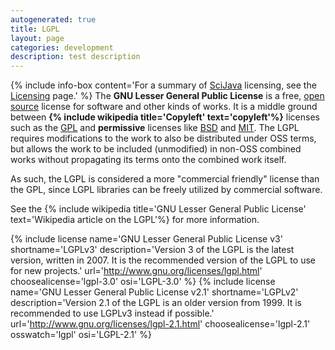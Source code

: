 ```yaml
---
autogenerated: true
title: LGPL
layout: page
categories: development
description: test description
---
```


{% include info-box content='For a summary of [SciJava](SciJava) licensing, see the [Licensing](Licensing) page.' %} 
The **GNU Lesser General Public License** is a free, [open source](Open_source) license for software and other kinds of works. It is a middle ground between **{% include wikipedia title='Copyleft' text='copyleft'%}** licenses such as the [GPL](GPL) and **permissive** licenses like [BSD](BSD) and [MIT](MIT). The LGPL requires modifications to the work to also be distributed under OSS terms, but allows the work to be included (unmodified) in non-OSS combined works without propagating its terms onto the combined work itself.

As such, the LGPL is considered a more "commercial friendly" license than the GPL, since LGPL libraries can be freely utilized by commercial software.

See the {% include wikipedia title='GNU Lesser General Public License' text='Wikipedia article on the LGPL'%} for more information.

{% include license name='GNU Lesser General Public License v3' shortname='LGPLv3' description='Version 3 of the LGPL is the latest version, written in 2007. It is the recommended version of the LGPL to use for new projects.' url='http://www.gnu.org/licenses/lgpl.html' choosealicense='lgpl-3.0' osi='LGPL-3.0' %} {% include license name='GNU Lesser General Public License v2.1' shortname='LGPLv2' description='Version 2.1 of the LGPL is an older version from 1999. It is recommended to use LGPLv3 instead if possible.' url='http://www.gnu.org/licenses/lgpl-2.1.html' choosealicense='lgpl-2.1' osswatch='lgpl' osi='LGPL-2.1' %}
